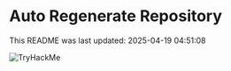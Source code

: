 # Auto Regenerate Repository

This README was last updated: 2025-04-19 04:51:08

 ![TryHackMe](https://tryhackme.com/badge/533634)